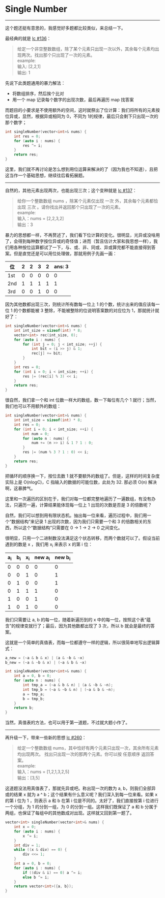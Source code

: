 # Single Number
---
这个题还挺有意思的，我感觉好多题都比较类似，来总结一下。

最经典的就是 [lc #136](https://leetcode-cn.com/problems/single-number/)：

>给定一个非空整数数组，除了某个元素只出现一次以外，其余每个元素均出现两次。找出那个只出现了一次的元素。  
example:  
输入: [2,2,1]  
输出: 1

先说下此类题通用的暴力解法：
* 将数组排序，然后挨个比对
* 用一个 map 记录每个数字的出现次数，最后再遍历 map 找答案

而题目的小要求是不使用额外的空间，这时就祭出了位计算：我们将所有的元素按位异或，显然，根据异或相同为 0，不同为 1的规律，最后只会剩下只出现一次的那个数字；

```cpp
int singleNumber(vector<int>& nums) {
    int res = 0;
    for (auto i : nums) {
        res ^= i;
    }
    return res;
}
```

这里，我们就不再讨论是怎么想到用位运算来解决的了（因为我也不知道），且把这当作一个基础思想，继续往后看拓展题。

---

自然的，其他元素出现两次，也能出现三次；这个变种就是 [lc #137](https://leetcode-cn.com/problems/single-number-ii/)：

>给你一个整数数组 nums ，除某个元素仅出现 一次 外，其余每个元素都恰出现 三次 。请你找出并返回那个只出现了一次的元素。  
example:  
输入：nums = [2,2,3,2]  
输出：3

暴力的思想都一样，不再赘述了，我们看下位计算的变化。很明显，光异或没啥用了，会得到每种数字按位异或的奇怪值；进而（暂且估计大家和我思想一样），我们用各种按位运算都试了一下，与、或、非、同或、异或算完都不能直接得到答案。但是直觉还是可以用位处理做，那就用例子先画一画：

位|2|2|3|2|ans: 3
-|-|-|-|-|-
1st|0|0|0|0|0
2nd|1|1|1|1|1
3rd|0|0|1|0|0

因为其他数都出现三次，则统计所有数每一位上 1 的个数，统计出来的值应该每一位 1 的个数都能被 3 整除，不能被整除的位说明答案数的对应位为 1，那就统计就好了：

```cpp
int singleNumber(vector<int>& nums) {
    int int_size = sizeof(int) * 8;
    vector<int> rec(int_size, 0);
    for (auto i : nums) {
        for (int j = 0; j < int_size; ++j) {
            int bit = (i >> j) & 1;
            rec[j] += bit;
        }
    }
    int res = 0;
    for (int i = 0; i < int_size; ++i) {
        res |= (rec[i] % 3) << i;
    }
    return res;
}
```

很自然，我们拿一个和 int 位数一样大的数组，数一下每位有几个 1 就行；当然，我们也可以不用额外的数组：

```cpp
int singleNumber(vector<int>& nums) {
    int int_size = sizeof(int) * 8;
    int res = 0;
    for (int i = 0; i < int_size; ++i) {
        int num = 0;
        for (auto n : nums) {
            num += (n >> i) & 1 ? 1 : 0;
        }
        res |= (num % 3 ? 1 : 0) << i;
    }
    return res;
}
```

把循环的顺序换一下，按位去数 1 就不要额外的数组了。但是，这样的时间复杂度实际上是 O(nlogC)，C 指输入的数据的可能位数，此处为 32. 那必须 O(n) 解决啊，这暴脾气。

这里和一次遍历的区别在于，我们对每一位都完整地遍历了一遍数组，有没有办法，只遍历一遍，计算结果能体现每一位上 1 出现的次数是否是 3 的倍数呢？

自然，我们可以想到用有限状态机。抽出每一位来看，遍历过程中，我们用一个“数据结构”来记录 1 出现的次数，因为我们只需要一个和 3 的倍数相关的东西，所以这个“数据结构”只需要在 0 -> 1 -> 2 -> 0 之间变化。

很明显，只用一个二进制数没法满足这个状态转移，而两个数就可以了。假设当前遇到的数是 x ，我们用 x<sub>i</sub> 来表示 x 的第 i 位：

a<sub>i</sub>|b<sub>i</sub>|x<sub>i</sub>|new a<sub>i</sub>|new b<sub>i</sub>
-|-|-|-|-
0|0|0|0|0
0|0|1|0|1
0|1|0|0|1
0|1|1|1|0
1|0|0|1|0
1|0|1|0|0

我们只需要让 a, b 的每一位，随着新遍历到的 x 中的每一位，按照这个表“蕴含”的规律变就行了；最后，因为其他数都出现了 3 次，所以 b 就会是最终的答案。

这就是一个简单的真值表，而每一位都遵守一样的逻辑，所以很简单地写出逻辑算式：

```cpp
a_new = (~a & b & x) | (a & ~b & ~x)
b_new = (~a & ~b & x) | (~a & b & ~x)
```

```cpp
int singleNumber(vector<int>& nums) {
    int a = 0, b = 0;
    for (auto n : nums) {
        int tmp_a = (~a & b & n) | (a & ~b & ~n);
        int tmp_b = (~a & ~b & n) | (~a & b & ~n);
        a = tmp_a;
        b = tmp_b;
    }
    return b;
}
```

当然，真值表的方法，也可以用于第一道题，不过就大题小作了。

---

再升级一下，带来一些新的思想 [lc #260](https://leetcode-cn.com/problems/single-number-iii/)：

>给定一个整数数组 nums，其中恰好有两个元素只出现一次，其余所有元素均出现两次。 找出只出现一次的那两个元素。你可以按 任意顺序 返回答案。  
example:  
输入：nums = [1,2,1,3,2,5]  
输出：[3,5]  

这道题没法用真值表了，那就先异或吧。称出现一次的数为 a, b，则我们全部异或的结果 x 就为 a ^ b；这个结果有什么意义呢？我们深入到每一位来看。如果 x 的第 i 位为 1 ，则表示 a 和 b 在第 i 位是不同的。太好了，我们直接按第 i 位进行一个分组，为 1 的分到一组，为 0 的分到一组。这样我们既保证了 a 和 b 分属于两组，也保证了每组中的其他数成对出现。这样就又回到第一题了。

```cpp
vector<int> singleNumber(vector<int>& nums) {
    int x = 0;
    for (auto i : nums) {
        x ^= i;
    }
    int div = 1;
    while ((x & div) == 0) {
        div <<= 1;
    }
    int a = 0, b = 0;
    for (auto i : nums) {
        if ((div & i) == 0) a ^= i;
        else b ^= i;
    }
    return vector<int>({a, b});
}
```